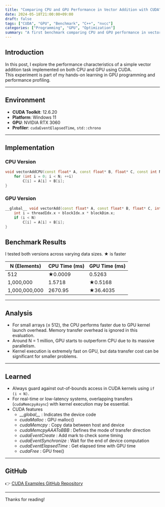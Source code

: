 ```yaml
---
title: "Comparing CPU and GPU Performance in Vector Addition with CUDA"
date: 2024-05-18T21:00:00+09:00
draft: false
tags: ["CUDA", "GPU", "Benchmark", "C++", "nvcc"]
categories: ["Programming", "GPU", "Optimization"]
summary: "A first benchmark comparing CPU and GPU performance in vector addition using CUDA. Includes code samples, timing analysis, and lessons learned."
---
```


## Introduction

In this post, I explore the performance characteristics of a simple vector addition task implemented on both CPU and GPU using CUDA.  
This experiment is part of my hands-on learning in GPU programming and performance profiling.

---

## Environment

- **CUDA Toolkit**: 12.6.20
- **Platform**: Windows 11
- **GPU**: NVIDIA RTX 3060  
- **Profiler**: `cudaEventElapsedTime`, `std::chrono`

---

## Implementation

### CPU Version

```cpp
void vectorAddCPU(const float* A, const float* B, float* C, const int N) {
    for (int i = 0; i < N; ++i)
        C[i] = A[i] + B[i];
}
```

### GPU Version
```cpp
__global__ void vectorAdd(const float* A, const float* B, float* C, int N) {
    int i = threadIdx.x + blockIdx.x * blockDim.x;
    if (i < N)
        C[i] = A[i] + B[i];
}
```

## Benchmark Results

I tested both versions across varying data sizes.
★ is faster 

| N (Elements)     | CPU Time (ms) | GPU Time (ms) |
|------------------|---------------|----------------|
| 512              | ★0.0009        | 0.5263         |
| 1,000,000        | 1.5718        | ★0.5168         |
| 1,000,000,000    | 2670.95       | ★36.4035        |


---

## Analysis

- For small arrays (≤ 512), the CPU performs faster due to GPU kernel launch overhead. Memory transfer overhead is ignored in this evaluation.
- Around N = 1 million, GPU starts to outperform CPU due to its massive parallelism.
- Kernel execution is extremely fast on GPU, but data transfer cost can be significant for smaller problems.

---

## Learned

- Always guard against out-of-bounds access in CUDA kernels using `if (i < N)`.
- For real-time or low-latency systems, overlapping transfers (`cudaMemcpyAsync`) with kernel execution may be essential.
- CUDA features
    - *\_\_global\_\_* : Indicates the device code
    - *cudaMalloc* : GPU malloc()
    - *cudaMemcpy* : Copy data between host and device
    - *cudaMemcpyAAAToBBB* : Defines the mode of transfer direction
    - *cudaEventCreate* : Add mark to check some timing
    - *cudaEventSynchronize* : Wait for the end of device computation
    - *cudaEventElapsedTime* : Get elapsed time with GPU time
    - *cudaFree* : GPU free()

---

## GitHub

👉 [CUDA Examples GitHub Repository](https://github.com/yaikeda/cuda-examples)

---

Thanks for reading!